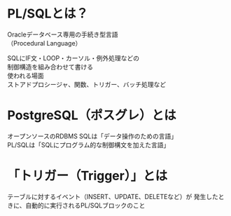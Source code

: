 # PL/SQLとは？
Oracleデータベース専用の手続き型言語  
（Procedural Language）

SQLにIF文・LOOP・カーソル・例外処理などの  
制御構造を組み合わせて書ける  
使われる場面  
ストアドプロシージャ、関数、トリガー、バッチ処理など



# PostgreSQL（ポスグレ）とは
オープンソースのRDBMS
SQLは「データ操作のための言語」  
PL/SQLは「SQLにプログラム的な制御構文を加えた言語」  

# 「トリガー（Trigger）」とは
テーブルに対するイベント（INSERT、UPDATE、DELETEなど）が
発生したときに、自動的に実行されるPL/SQLブロックのこと


